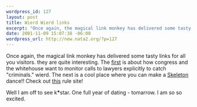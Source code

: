 ```yaml
--- 
wordpress_id: 127
layout: post
title: Wierd Wierd links
excerpt: "Once again, the magical link monkey has delivered some tasty links for all you visitors. they are quite interesting. The first is about how congress and the whitehouse want to monitor calls to lawyers explicitly to catch \"criminals.\" wierd. The next is a cool place where you can make a "
date: 2001-11-09 15:07:38 -06:00
wordpress_url: http://new.nata2.org/?p=127
---
```

Once again, the magical link monkey has delivered some tasty links for all you visitors. they are quite interesting. The <a href="http://www.washingtonpost.com/wp-dyn/articles/A64663-2001Nov8.html">first</a> is about how congress and the whitehouse want to monitor calls to lawyers explicitly to catch "criminals." wierd. The next is a cool place where you can make a <a href="http://www.vectorlounge.com/04_amsterdam/jam/wireframe.html">Skeleton</a> dance!! Check out <a href="http://www.sodaplay.com">this</a> rule site!

Well I am off to see k<b>*</b>star. One full year of dating - tomarrow. I am so so excited. 
